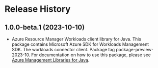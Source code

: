 # Release History

## 1.0.0-beta.1 (2023-10-10)

- Azure Resource Manager Workloads client library for Java. This package contains Microsoft Azure SDK for Workloads Management SDK. The workloads connector client. Package tag package-preview-2023-10. For documentation on how to use this package, please see [Azure Management Libraries for Java](https://aka.ms/azsdk/java/mgmt).
